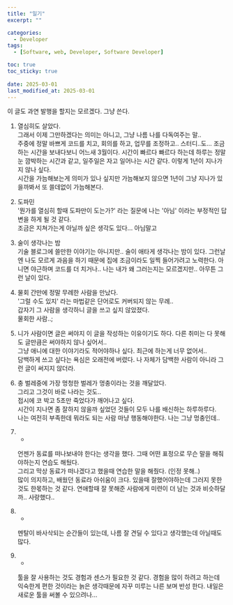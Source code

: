 ```yaml
---
title: "일기"
excerpt: ""

categories:
  - Developer
tags:
  - [Software, web, Developer, Software Developer]

toc: true
toc_sticky: true
 
date: 2025-03-01
last_modified_at: 2025-03-01
---   
```


이 글도 과연 발행을 할지는 모르겠다.
그냥 쓴다.

1. 열심히도 살았다.     
    그래서 이제 그만하겠다는 의미는 아니고, 그냥 나름 나를 다독여주는 말..     
    주중에 정말 바쁘게 코드를 치고, 회의를 하고, 업무를 조정하고.. 스터디..도... 조금 하는 시간을 보내다보니 어느새 3월이다. 시간이 빠르다 빠르다 하는데 하루는 정말 눈 깜박하는 시간과 같고, 일주일은 자고 일어나는 시간 같다. 이렇게 1년이 지나가지 않나 싶다.    
    시간을 가늠해보는게 의미가 있나 싶지만 가늠해보지 않으면 1년이 그냥 지나가 있을까봐서 또 쓸데없이 가늠해본다.    
    
1. 도파민    
    '뭔가를 열심히 할때 도파만이 도는가?' 라는 질문에 나는 '아님' 이라는 부정적인 답변을 하게 될 것 같다.     
    조금은 지쳐가는게 아닐까 싶은 생각도 있다... 아님말고

1. 술이 생각나는 밤     
    기술 블로그에 쓸만한 이야기는 아니지만.. 술이 애타게 생각나는 밤이 있다. 그런날엔 나도 모르게 과음을 하기 때문에 집에 조금이라도 일찍 들어가려고 노력한다. 아니면 야근하며 코드를 더 치거나..
    나는 내가 왜 그러는지는 모르겠지만.. 아무튼 그런 날이 있다.

1. 물회
    간만에 정말 무례한 사람을 만났다.     
    '그럴 수도 있지' 라는 마법같은 단어로도 커버되지 않는 무례..    
    갑자기 그 사람을 생각하니 글을 쓰고 싶지 않았졌다.    
    물회한 사람..;     
    
1. 니가 사람이면 글은 써야지
    이 글을 작성하는 이유이기도 하다. 다른 취미는 다 못해도 글만큼은 써야하지 않나 싶어서..    
    그냥 애니에 대한 이야기라도 적어야하나 싶다. 최근에 하는게 너무 없어서..     
    담백하게 쓰고 싶다는 욕심은 오래전에 버렸다. 나 자체가 담백한 사람이 아니라 그런 글이 써지지 않더라.

1. 충
    벌레중에 가장 멍청한 벌레가 멍충이라는 것을 깨달았다.     
    그리고 그것이 바로 나라는 것도..      
    접시에 코 박고 5초만 죽었다가 깨어나고 싶다.    
    시간이 지나면 좀 잘하지 않을까 싶었던 것들이 모두 나를 배신하는 하루하루다.    
    나는 여전히 부족한데 뭐라도 되는 사람 마냥 행동해야한다. 나는 그냥 멍충인데..      

1. -
    언젠가 동료를 떠나보내야 한다는 생각을 했다. 그때 어떤 표정으로 무슨 말을 해줘야하는지 연습도 해뒀다.   
    그리고 막상 동료가 떠나겠다고 했을때 연습한 말을 해줬다. (인정 못해..)     
    많이 의지하고, 배웠던 동료라 아쉬움이 크다. 있을때 잘했어야하는데 그러지 못한것도 한몫하는 것 같다. 연애할때 잘 못해준 사람에게 미련이 더 남는 것과 비슷하달까.. 사랑했다..      

1. - 
    멘탈이 바사삭되는 순간들이 있는데, 나름 잘 견딜 수 있다고 생각했는데 아닐때도 많다.

1. - 
    툴을 잘 사용하는 것도 경험과 센스가 필요한 것 같다. 경험을 많이 하려고 하는데 익숙한게 편한 것이라는 늙은 생각때문에 자꾸 미루는 나른 보며 반성 한다. 내일은 새로운 툴을 써볼 수 있으려나...